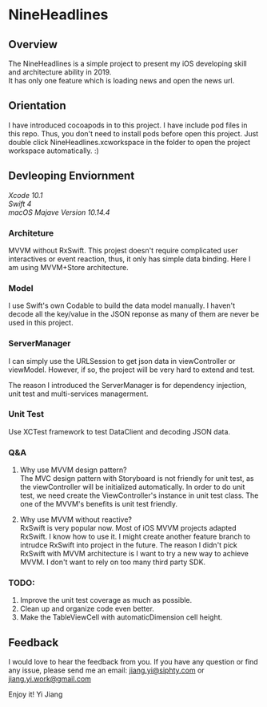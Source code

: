 # NineHeadlines

## Overview  
The NineHeadlines is a simple project to present my iOS developing skill and architecture ability in 2019.   
It has only one feature which is loading news and open the news url.

## Orientation
I have introduced cocoapods in to this project. I have include pod files in this repo. Thus, you don't need to install pods before open this project. Just double click NineHeadlines.xcworkspace in the folder to open the project workspace automatically. :)  

## Devleoping Enviornment
*Xcode 10.1*  
*Swift 4*  
*macOS Majave Version 10.14.4*  

### Architeture

MVVM without RxSwift. This projest doesn't require complicated user interactives or event reaction, thus, it only has simple data binding.  Here I am using MVVM+Store architecture. 

### Model
I use Swift's own Codable to build the data model manually. I haven't decode all the key/value in the JSON reponse as many of them are never be used in this project.  

### ServerManager
I can simply use the URLSession to get json data in viewController or viewModel. However, if so, the project will be very hard to extend and test.   

The reason I introduced the ServerManager is for dependency injection, unit test and multi-services managerment. 

### Unit Test  
Use XCTest framework to test DataClient and decoding JSON data.  

### Q&A

1. Why use MVVM design pattern?   
	The MVC design pattern with Storyboard is not friendly for unit test, as the viewController will be initialized automatically. 
  In order to do unit test, we need create the ViewController's instance in unit test class. The one of the MVVM's benefits is unit test friendly. 

2. Why use MVVM without reactive?   
	RxSwift is very popular now. Most of iOS MVVM projects adapted RxSwift. I know how to use it. I might create another feature branch to intrudce RxSwift into project in the future. The reason I didn't pick RxSwift with MVVM architecture is I want to try a new way to achieve MVVM. I don't want to rely on too many third party SDK.
	
### TODO:
1. Improve the unit test coverage as much as possible.
2. Clean up and organize code even better. 
3. Make the TableViewCell with automaticDimension cell height.

## Feedback

I would love to hear the feedback from you. If you have any question or find any issue, please send me an email: [jiang.yi@siphty.com](mailto:jiang.yi@siphty.com) or [jiang.yi.work@gmail.com](mailto:jiang.yi.work@gmail.com)


Enjoy it! 
Yi Jiang
